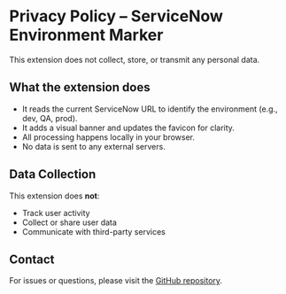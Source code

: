 # Privacy Policy – ServiceNow Environment Marker

This extension does not collect, store, or transmit any personal data.

## What the extension does
- It reads the current ServiceNow URL to identify the environment (e.g., dev, QA, prod).
- It adds a visual banner and updates the favicon for clarity.
- All processing happens locally in your browser.
- No data is sent to any external servers.

## Data Collection
This extension does **not**:
- Track user activity
- Collect or share user data
- Communicate with third-party services

## Contact
For issues or questions, please visit the [GitHub repository](https://github.com/s-priyadarshi/sn-environment-marker).
